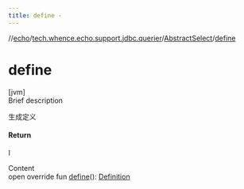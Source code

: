 ```yaml
---
title: define -
---
```

//[echo](../../index.md)/[tech.whence.echo.support.jdbc.querier](../index.md)/[AbstractSelect](index.md)/[define](define.md)



# define  
[jvm]  
Brief description  


生成定义



#### Return  


I

  
Content  
open override fun [define](define.md)(): [Definition](../../tech.whence.echo.support.jdbc.querier.component/-definition/index.md)  




